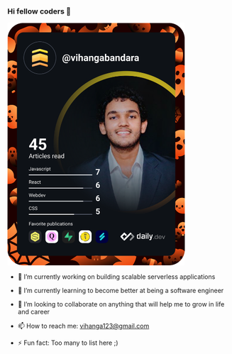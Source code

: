### Hi fellow coders 👋

<!--
**vihanga-bandara/vihanga-bandara** is a ✨ _special_ ✨ repository because its `README.md` (this file) appears on your GitHub profile.

Here are some ideas to get you started:

- 🔭 I’m currently working on ...
- 🌱 I’m currently learning ...
- 👯 I’m looking to collaborate on ...
- 🤔 I’m looking for help with ...
- 💬 Ask me about ...
- 📫 How to reach me: ...
- 😄 Pronouns: ...
- ⚡ Fun fact: ...
-->


<a href="https://app.daily.dev/vihangabandara"><img src="https://github.com/vihanga-bandara/vihanga-bandara/blob/main/devcard.svg" width="400" alt="Vihanga's Dev Card"/></a>

- 🔭 I’m currently working on building scalable serverless applications
- 🌱 I’m currently learning to become better at being a software engineer
- 👯 I’m looking to collaborate on anything that will help me to grow in life and career

- 📫 How to reach me: vihanga123@gmail.com

- ⚡ Fun fact: Too many to list here ;)
